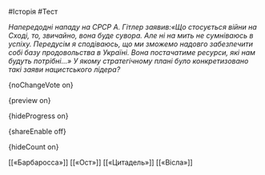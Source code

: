 #Історія #Тест

*Напередодні нападу на СРСР А. Гітлер заявив:«Що стосується війни  на Сході, то, звичайно, вона буде сувора. Але ні на мить не сумніваюсь в  успіху. Передусім я сподіваюсь, що ми зможемо надовго забезпечити собі  базу продовольства в Україні. Вона постачатиме ресурси, які нам будуть  потрібні...»  У якому     стратегічному плані було конкретизовано такі заяви нацистського лідера?*

{noChangeVote on}

{preview on}

{hideProgress on}

{shareEnable off}

{hideCount on}

[[«Барбаросса»]]
[[«Ост»]]
[[«Цитадель»]]
[[«Вісла»]]
